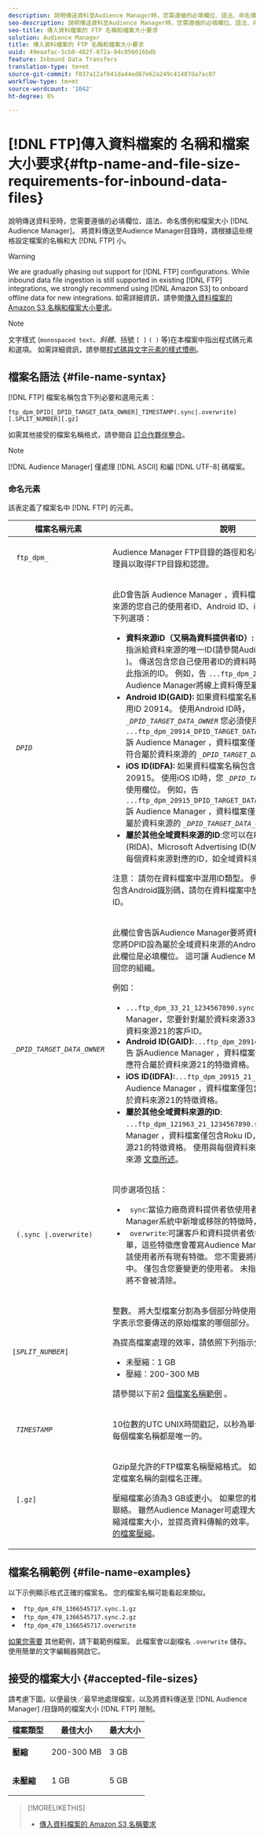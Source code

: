 ```yaml
---
description: 說明傳送資料至Audience Manager時，您需遵循的必填欄位、語法、命名慣例和檔案大小。 將資料傳送至Audience Manager FTP目錄時，請根據這些規格設定檔案的名稱和大小。
seo-description: 說明傳送資料至Audience Manager時，您需遵循的必填欄位、語法、命名慣例和檔案大小。 將資料傳送至Audience Manager FTP目錄時，請根據這些規格設定檔案的名稱和大小。
seo-title: 傳入資料檔案的 FTP 名稱和檔案大小要求
solution: Audience Manager
title: 傳入資料檔案的 FTP 名稱和檔案大小要求
uuid: 49eaafac-5cb0-482f-872a-84c056016bdb
feature: Inbound Data Transfers
translation-type: tm+mt
source-git-commit: f037a12af641da44ed67e62a249c41487da7ac07
workflow-type: tm+mt
source-wordcount: '1042'
ht-degree: 8%

---
```



# [!DNL FTP]傳入資料檔案的 名稱和檔案大小要求{#ftp-name-and-file-size-requirements-for-inbound-data-files}

說明傳送資料至時，您需要遵循的必填欄位、語法、命名慣例和檔案大小 [!DNL Audience Manager]。 將資料傳送至Audience Manager目錄時，請根據這些規格設定檔案的名稱和大 [!DNL FTP] 小。

>[!WARNING]
>
>We are gradually phasing out support for [!DNL FTP] configurations. While inbound data file ingestion is still supported in existing [!DNL FTP] integrations, we strongly recommend using [!DNL Amazon S3] to onboard offline data for new integrations. 如需詳細資訊，請參閱[傳入資料檔案的 Amazon S3 名稱和檔案大小要求](/help/using/integration/sending-audience-data/batch-data-transfer-explained/inbound-s3-filenames.md)。

>[!NOTE]
>
>文字樣式 (`monospaced text`、*斜體*、括號 `[ ]` `( )` 等)在本檔案中指出程式碼元素和選項。 如需詳細資訊，請參閱[程式碼與文字元素的樣式慣例](../../../reference/code-style-elements.md)。

## 檔案名語法 {#file-name-syntax}

[!DNL FTP] 檔案名稱包含下列必要和選用元素：

`ftp_dpm_DPID[_DPID_TARGET_DATA_OWNER]_TIMESTAMP(.sync|.overwrite)[.SPLIT_NUMBER][.gz]`

如需其他接受的檔案名稱格式，請參閱自 [訂合作夥伴整合](/help/using/integration/sending-audience-data/custom-partner-integrations.md)。

>[!NOTE]
>
>[!DNL Audience Manager] 僅處理 [!DNL ASCII] 和編 [!DNL UTF-8] 碼檔案。

### 命名元素

該表定義了檔案名中 [!DNL FTP] 的元素。

<table id="table_1EA97D75004148CE85F702427DB7E97A"> 
 <thead> 
  <tr> 
   <th colname="col1" class="entry"> 檔案名稱元素 </th> 
   <th colname="col2" class="entry"> 說明 </th> 
  </tr> 
 </thead>
 <tbody> 
  <tr> 
   <td colname="col1"> <p> <code> ftp_dpm_</code> </p> </td> 
   <td colname="col2"> <p>Audience Manager <span class="keyword"></span> FTP目錄的路徑和名稱。 請連絡您的帳戶管理員以取得FTP目錄和認證。 </p> </td> 
  </tr> 
  <tr> 
   <td colname="col1"> <p> <code> <i>DPID</i> </code> </p> </td> 
   <td colname="col2"> <p>此D會告訴 <span class="keyword"> Audience Manager</span> ，資料檔案是否包含屬於全域資料來源的您自己的使用者ID、Android ID、iOS ID或其 <a href="/help/using/features/global-data-sources.md"> 他ID</a>。 接受下列選項：</p> 
    <ul id="ul_818EB3EB2E5543F0B048BCEBB6699562"> 
     <li id="li_ED6B13CB49794F6BA3DB6D807F788BAF"> <b>資料來源ID（又稱為資料提供者ID）:</b> 這是Audience Manager指派給資料來源的唯一ID(請參閱Audience Manager ID <a href="/help/using/reference/ids-in-aam.md"> 索引 </a>)。 傳送包含您自己使用者ID的資料時，請在檔案名稱中使用此指派的ID。 例如，告 <code>...ftp_dpm_21_123456789.sync</code> 訴 <span class="keyword"></span> Audience Manager將線上資料傳至屬於資料來源21的ID。 </li> 
     <li id="li_1955911BA11F4F458227B77F383F25A3"> <b>Android ID(GAID):</b> 如果資料檔案名稱包含Android ID，請使用ID 20914。 使用Android ID時， <code><i>_DPID_TARGET_DATA_OWNER</i></code> 您必須使用欄位。 例如，告 <code>...ftp_dpm_20914_DPID_TARGET_DATA_OWNER_123456789.sync</code> 訴 <span class="keyword"> Audience Manager</span> ，資料檔案僅包含Android ID，且ID應符合屬於資料來源的 <code><i>_DPID_TARGET_DATA_OWNER</i></code> 特徵。</li> 
     <li id="li_54E7734C121646AF82095806DD1AED61"> <b>iOS ID(IDFA):</b> 如果資料檔案名稱包含iOS ID，請使用ID 20915。 使用iOS ID時，您 <code><i>_DPID_TARGET_DATA_OWNER</i></code> 必須使用欄位。 例如，告 <code>...ftp_dpm_20915_DPID_TARGET_DATA_OWNER_123456789.sync</code> 訴 <span class="keyword"> Audience Manager</span> ，資料檔案僅包含iOS ID，且ID應符合屬於資料來源的 <code><i>_DPID_TARGET_DATA_OWNER</i></code> 特徵。</li>
     <li> <b>屬於其他全域資料來源的ID</b>:您可以在Roku ID上安裝廣告(RIDA)、Microsoft Advertising ID(MAID)和其他ID。 使用與每個資料來源對應的ID，如全域資料來源 <a href="/help/using/features/global-data-sources.md"> 文章所述</a>。</li> 
    </ul> <p> <p>注意： 請勿在資料檔案中混用ID類型。 例如，如果您的檔案名稱包含Android識別碼，請勿在資料檔案中放入iOS ID或您自己的ID。 </p> </p> </td> 
  </tr> 
  <tr> 
   <td colname="col1"> <p> <code> <i>_DPID_TARGET_DATA_OWNER</i> </code> </p> </td> 
   <td colname="col2"> <p>此欄位會告訴Audience Manager要將資料載入的資料來源。 如果您將DPID設為屬於全域資料來源的Android ID、iOS ID或其他ID，此欄位是必填欄位。 這可讓 <span class="keyword"> Audience Manager</span> 將檔案資料連結回您的組織。 </p> <p>例如： </p> 
    <ul> 
     <li> <code>...ftp_dpm_33_21_1234567890.sync</code> 告訴Audience Manager，您要針對屬於資料來源33的特徵或訊號，確認屬於資料來源21的客戶ID。 </li> 
     <li> <b>Android ID(GAID):</b><code>...ftp_dpm_20914_21_1234567890.sync</code> 告 <span class="keyword"> 訴Audience Manager</span> ，資料檔案僅包含Android ID，且ID應符合屬於資料來源21的特徵資格。</li> 
     <li> <b>iOS ID(IDFA):</b><code>...ftp_dpm_20915_21_1234567890.sync</code> 告 <span class="keyword"> 訴Audience Manager</span> ，資料檔案僅包含iOS ID，且ID應符合屬於資料來源21的特徵資格。</li>
     <li> <b>屬於其他全域資料來源的ID</b>: <code>...ftp_dpm_121963_21_1234567890.sync</code> 告 <span class="keyword"> 訴Audience Manager</span> ，資料檔案僅包含Roku ID，且ID應符合屬於資料來源21的特徵資格。 使用與每個資料來源對應的ID，如全域資料來源 <a href="/help/using/features/global-data-sources.md"> 文章所述</a>。</li> 
    </ul> </td> 
  </tr> 
  <tr> 
   <td colname="col1"> <p> <code> (.sync |.overwrite)</code> </p> </td> 
   <td colname="col2"> <p>同步選項包括： </p> <p> 
     <ul id="ul_DAAF61EC636C4456BECDDC34C3F86E83"> 
      <li id="li_6EC6DE442B4546AA9F4F800D65C8A4EC"> <code> sync</code>:當協力廠商資料提供者依使用者傳送要在Audience Manager系統中新增或移除的特徵時，通常的情形。 </li> 
      <li id="li_8FE8430C2C004F87835D55231A0D99C9"> <code> overwrite</code>:可讓客戶和資料提供者依每位使用者傳送特徵清單，這些特徵應會覆寫Audience Manager中指定資料來源的該使用者所有現有特徵。 您不需要將所有使用者納入覆寫檔案中。 僅包含您要變更的使用者。 未指派給目標資料來源的特徵將不會被清除。 </li> 
     </ul> </p> </td> 
  </tr> 
  <tr> 
   <td colname="col1"> <p> <code>[<i>SPLIT_NUMBER</i>]</code> </p> </td> 
   <td colname="col2"> <p>整數。 將大型檔案分割為多個部分時使用，以縮短處理時間。 數字表示您要傳送的原始檔案的哪個部分。 </p> <p>為提高檔案處理的效率，請依照下列指示分割資料檔案： </p> 
    <ul id="ul_E9446C5CA42649658093904D49D4369C"> 
     <li id="li_B275708DFE3F49E29EFAE6B838429E39">未壓縮：1 GB </li> 
     <li id="li_A9638EB46ED14E0680B6575D5457E32F">壓縮：200-300 MB </li> 
    </ul> <p>請參閱以下前2 <a href="../../../integration/sending-audience-data/batch-data-transfer-explained/inbound-ftp-filenames.md#file-name-examples"> 個檔案名稱範例</a> 。 </p> </td> 
  </tr> 
  <tr> 
   <td colname="col1"> <p> <code> <i>TIMESTAMP</i> </code> </p> </td> 
   <td colname="col2"> <p>10位數的UTC UNIX時間戳記，以秒為單位。 時間戳記有助於使每個檔案名稱都是唯一的。 </p> 
    <!-- 
     <p> <p>Note:  Audience Manager does not use the timestamp during processing of inbound files. The timestamp in the filename has been deprecated in Audience Manager but is still required for backwards compatibility. </p> </p> 
    --> </td> 
  </tr> 
  <tr> 
   <td colname="col1"> <p> <code> [.gz]</code> </p> </td> 
   <td colname="col2"> <p>Gzip是允許的FTP檔案名稱壓縮格式。 如果您使用檔案壓縮，請確定檔案名稱的副檔名正確。 </p> <p>壓縮檔案必須為3 GB或更小。 如果您的檔案較大，請與客戶服務聯絡。 雖然Audience Manager可處理大型檔案，但我們可協助您縮減檔案大小，並提高資料傳輸的效率。 請參閱<a href="../../../integration/sending-audience-data/batch-data-transfer-explained/inbound-file-compression.md">傳入資料傳輸檔案的檔案壓縮</a>。 </p> </td> 
  </tr> 
 </tbody> 
</table>

## 檔案名稱範例 {#file-name-examples}

以下示例顯示格式正確的檔案名。 您的檔案名稱可能看起來類似。

<ul class="simplelist"> 
 <li> <code> ftp_dpm_478_1366545717.sync.1.gz</code> </li> 
 <li> <code> ftp_dpm_478_1366545717.sync.2.gz</code> </li> 
 <li> <code> ftp_dpm_478_1366545717.overwrite</code> </li> 
</ul>

[如果您需要](assets/ftp_dpm_1234_1445374061.overwrite) 其他範例，請下載範例檔案。 此檔案會以副檔名 `.overwrite` 儲存。 使用簡單的文字編輯器開啟它。

## 接受的檔案大小 {#accepted-file-sizes}

請考慮下圖，以便最快／最早地處理檔案，以及將資料傳送至 [!DNL Audience Manager] /目錄時的檔案大小 [!DNL FTP] 限制。

<table id="table_59FCC63806684DF8BE54A1EAF224A234"> 
 <thead> 
  <tr> 
   <th colname="col1" class="entry"> 檔案類型 </th> 
   <th colname="col2" class="entry"> 最佳大小 </th> 
   <th colname="col3" class="entry"> 最大大小 </th> 
  </tr>
 </thead>
 <tbody> 
  <tr> 
   <td colname="col1"><b>壓縮</b> </td> 
   <td colname="col2"> <p>200-300 MB </p> </td> 
   <td colname="col3"> <p>3 GB </p> </td> 
  </tr> 
  <tr> 
   <td colname="col1"><b>未壓縮</b> </td> 
   <td colname="col2"> <p>1 GB </p> </td> 
   <td colname="col3"> <p>5 GB </p> </td> 
  </tr> 
 </tbody> 
</table>

>[!MORELIKETHIS]
>
>* [傳入資料檔案的 Amazon S3 名稱要求](../../../integration/sending-audience-data/batch-data-transfer-explained/inbound-s3-filenames.md)

